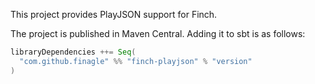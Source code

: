 
This project provides PlayJSON support for Finch.

The project is published in Maven Central. Adding it to sbt is as follows:

```scala
libraryDependencies ++= Seq(
  "com.github.finagle" %% "finch-playjson" % "version"
)
```